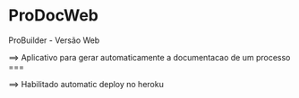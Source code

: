 # ProDocWeb
ProBuilder - Versão Web


==> Aplicativo para gerar automaticamente a documentacao de um processo ===


==> Habilitado automatic deploy no heroku
